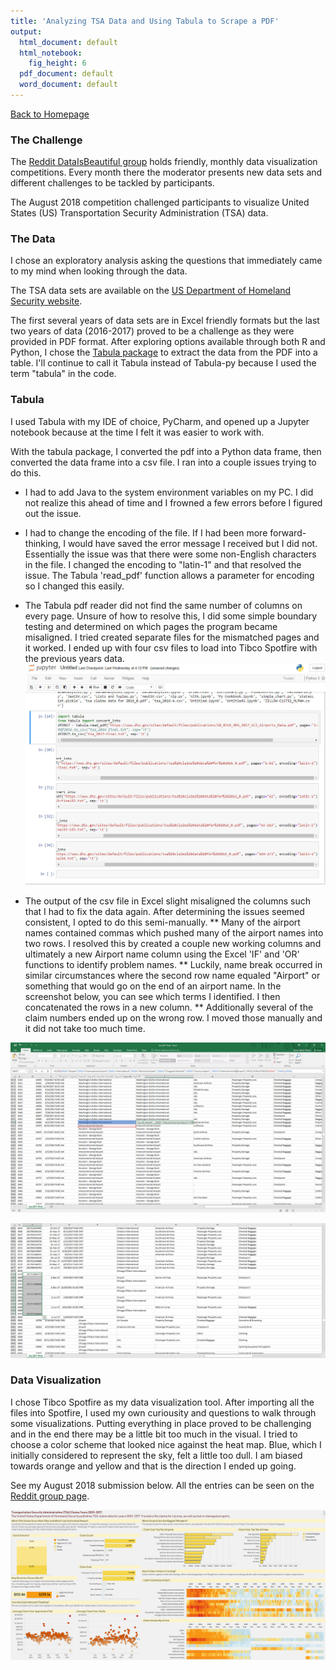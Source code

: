 ```yaml
---
title: 'Analyzing TSA Data and Using Tabula to Scrape a PDF'
output:
  html_document: default
  html_notebook:
    fig_height: 6
  pdf_document: default
  word_document: default
---
```


[Back to Homepage](https://alexisidlettewilson.github.io/)

### The Challenge

The [Reddit DataIsBeautiful group](https://www.reddit.com/r/dataisbeautiful/) holds friendly, monthly data visualization competitions. Every month there the moderator presents new data sets and different challenges to be tackled by participants.

The August 2018 competition challenged participants to visualize United States (US) Transportation Security Administration (TSA) data. 

### The Data

I chose an exploratory analysis asking the questions that immediately came to my mind when looking through the data.

The TSA data sets are available on the [US Department of Homeland Security website](https://www.dhs.gov/tsa-claims-data).

The first several years of data sets are in Excel friendly formats but the last two years of data (2016-2017) proved to be a challenge as they were provided in PDF format. After exploring options available through both R and Python, I chose the [Tabula package](https://github.com/chezou/tabula-py) to extract the data from the PDF into a table. I'll continue to call it Tabula instead of Tabula-py because I used the term "tabula" in the code.

### Tabula

I used Tabula with my IDE of choice, PyCharm, and opened up a Jupyter notebook because at the time I felt it was easier to work with.

With the tabula package, I converted the pdf into a Python data frame, then converted the data frame into a csv file. I ran into a couple issues trying to do this.

* I had to add Java to the system environment variables on my PC. I did not realize this ahead of time and I frowned a few errors before I figured out the issue.
* I had to change the encoding of the file. If I had been more forward-thinking, I would have saved the error message I received but I did not. Essentially the issue was that there were some non-English characters in the file. I changed the encoding to "latin-1" and that resolved the issue. The Tabula 'read_pdf' function allows a parameter for encoding so I changed this easily.
* The Tabula pdf reader did not find the same number of columns on every page. Unsure of how to resolve this, I did some simple boundary testing and determined on which pages the program became misaligned. I tried created separate files for the mismatched pages and it worked. I ended up with four csv files to load into Tibco Spotfire with the previous years data.
![An image of a Jupyter notebook populated with code](/083118_images/tsa_image_3.jpg)

* The output of the csv file in Excel slight misaligned the columns such that I had to fix the data again. After determining the issues seemed consistent, I opted to do this semi-manually. 
** Many of the airport names contained commas which pushed many of the airport names into two rows. I resolved this by created a couple new working columns and ultimately a new Airport name column using the Excel 'IF' and 'OR' functions to identify problem names. 
** Luckily, name break occurred in similar circumstances where the second row name equaled "Airport" or something that would go on the end of an airport name. In the screenshot below, you can see which terms I identified. I then concatenated the rows in a new column.
** Additionally several of the claim numbers ended up on the wrong row. I moved those manually and it did not take too much time.

![An image of an Excel spreadsheet](/083118_images/tsa_image_4.jpg)

![An image of an Excel spreadsheet](/083118_images/tsa_image_1.jpg)

### Data Visualization
I chose Tibco Spotfire as my data visualization tool. After importing all the files into Spotfire, I used my own curiousity and questions to walk through some visualizations. Putting everything in place proved to be challenging and in the end there may be a little bit too much in the visual. I tried to choose a color scheme that looked nice against the heat map. Blue, which I initially considered to represent the sky, felt a little too dull. I am biased towards orange and yellow and that is the direction I ended up going.

See my August 2018 submission below. All the entries can be seen on the [Reddit group page](https://www.reddit.com/r/dataisbeautiful/comments/950j3n/battle_dataviz_battle_for_the_month_of_august/).

![An image of an Excel spreadsheet](/083118_images/2018-08-21_8-16-58.jpg)




